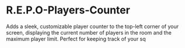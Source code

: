 # R.E.P.O-Players-Counter
Adds a sleek, customizable player counter to the top-left corner of your screen, displaying the current number of players in the room and the maximum player limit. Perfect for keeping track of your sq
